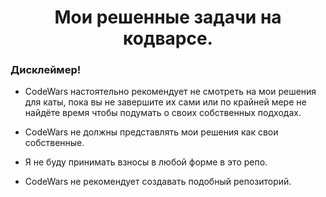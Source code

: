 <h1 align="center">Мои решенные задачи на кодварсе.</h1>

### Дисклеймер!

- CodeWars настоятельно рекомендует не смотреть на мои решения для каты, пока вы не завершите их сами или по крайней мере не найдёте время чтобы подумать о своих собственных подходах.

* CodeWars не должны представлять мои решения как свои собственные.

- Я не буду принимать взносы в любой форме в это репо.

* CodeWars не рекомендует создавать подобный репозиторий.
